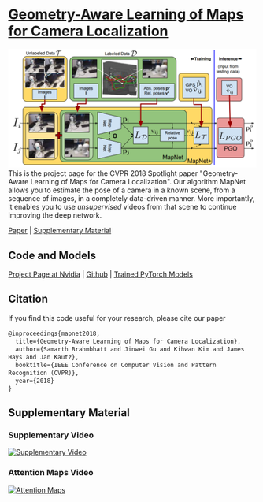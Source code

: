 # [Geometry-Aware Learning of Maps for Camera Localization](https://arxiv.org/abs/1712.03342)
![MapNet](mapnet_main_figure.png?)
This is the project page for the CVPR 2018 Spotlight paper "Geometry-Aware Learning of Maps for Camera Localization". Our algorithm MapNet allows you to estimate the pose of a camera in a known scene, from a sequence of images, in a completely data-driven manner. More importantly, it enables you to use *unsupervised* videos from that scene to continue improving the deep network.

[Paper](https://arxiv.org/abs/1712.03342) | [Supplementary Material](https://arxiv.org/abs/1712.03342)

## Code and Models
[Project Page at Nvidia](http://research.nvidia.com/publication/2018-06_Geometry-Aware-Learning-of) | [Github](https://github.com/NVlabs/geomapnet) | [Trained PyTorch Models](https://drive.google.com/open?id=1J2QG_nHrRTKcDf9CGXRK9MWH1h-GuMLy)

## Citation
If you find this code useful for your research, please cite our paper
```
@inproceedings{mapnet2018,
  title={Geometry-Aware Learning of Maps for Camera Localization},
  author={Samarth Brahmbhatt and Jinwei Gu and Kihwan Kim and James Hays and Jan Kautz},
  booktitle={IEEE Conference on Computer Vision and Pattern Recognition (CVPR)},
  year={2018}
}
```

## Supplementary Material
### Supplementary Video
[![Supplementary Video](https://img.youtube.com/vi/JI0fxfkj2HY/0.jpg)](https://www.youtube.com/watch?v=JI0fxfkj2HY)
### Attention Maps Video
[![Attention Maps](https://img.youtube.com/vi/197N30A9RdE/0.jpg)](https://www.youtube.com/watch?v=197N30A9RdE)
